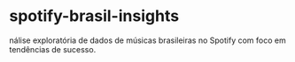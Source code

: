 # spotify-brasil-insights
nálise exploratória de dados de músicas brasileiras no Spotify com foco em tendências de sucesso.
